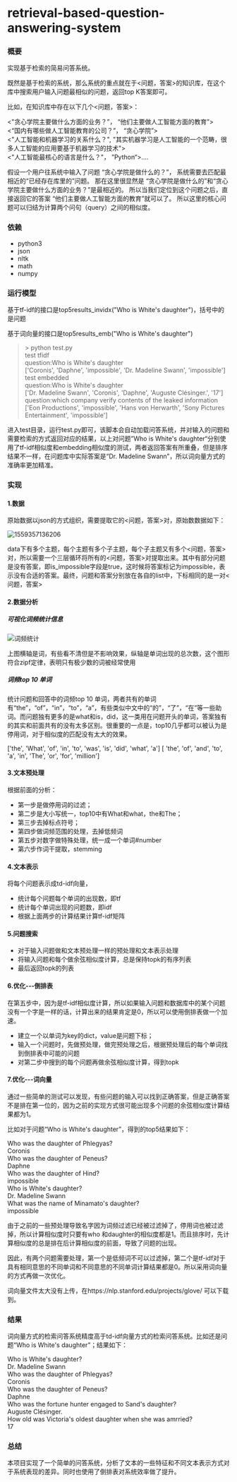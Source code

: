 # retrieval-based-question-answering-system   
### 概要

实现基于检索的简易问答系统。

既然是基于检索的系统，那么系统的重点就在于<问题，答案>的知识库，在这个库中搜索用户输入问题最相似的问题，返回top K答案即可。

比如，在知识库中存在以下几个<问题，答案>：   

<"贪心学院主要做什么方面的业务？”， “他们主要做人工智能方面的教育”>   
<“国内有哪些做人工智能教育的公司？”， “贪心学院”>   
<"人工智能和机器学习的关系什么？", "其实机器学习是人工智能的一个范畴，很多人工智能的应用要基于机器学习的技术">   
<"人工智能最核心的语言是什么？"， ”Python“>....   

假设一个用户往系统中输入了问题 “贪心学院是做什么的？”， 系统需要去匹配最相近的“已经存在库里的”问题。 那在这里很显然是 “贪心学院是做什么的”和“贪心学院主要做什么方面的业务？”是最相近的。 所以当我们定位到这个问题之后，直接返回它的答案 “他们主要做人工智能方面的教育”就可以了。 所以这里的核心问题可以归结为计算两个问句（query）之间的相似度。

### 依赖

- python3
- json
- nltk
- math
- numpy

### 运行模型

基于tf-idf的接口是top5results_invidx("Who is White's daughter")，括号中的是问题

基于词向量的接口是top5results_emb("Who is White's daughter")   

> \> python test.py   
> test tfidf   
> question:Who is White's daughter   
> ['Coronis', 'Daphne', 'impossible', 'Dr. Madeline Swann', 'impossible']   
> test embedded   
> question:Who is White's daughter   
> ['Dr. Madeline Swann', 'Coronis', 'Daphne', 'Auguste Clésinger.', '17']   
> question:which company verify contents of the leaked information   
> ['Eon Productions', 'impossible', 'Hans von Herwarth', 'Sony Pictures Entertainment', 'impossible']      

进入test目录，运行test.py即可，该脚本会自动加载问答系统，并对输入的问题和需要检索的方式返回对应的结果，以上对问题”Who is White's daughter“分别使用了tf-idf相似度和embedding相似度的测试，两者返回答案有所重叠，但是排序结果不一样，在问题库中实际答案是“Dr. Madeline Swann”，所以词向量方式的准确率更加精准。

### 实现

#### 1.数据

原始数据以json的方式组织，需要提取它的<问题，答案>对，原始数数据如下：

![1559357136206](data_form.png)

data下有多个主题，每个主题有多个子主题，每个子主题又有多个<问题，答案>对，所以需要一个三层循环将所有的<问题，答案>对提取出来。其中有部分问题是没有答案，即is_impossible字段是true，这时候将答案标记为impossible，表示没有合适的答案。最终，问题和答案分别放在各自的list中，下标相同的是一对<问题，答案>

#### 2.数据分析

##### 可视化词频统计信息

![词频统计](word_frequency.png)

上图横轴是词，有些看不清但是不影响效果，纵轴是单词出现的总次数，这个图形符合zipf定律，表明只有极少数的词被经常使用

##### 词频top 10 单词

统计问题和回答中的词频top 10 单词，两者共有的单词有“the”，“of”，“in”，“to”，“a”，有些类似中文中的“的”，“了”，“在”等一些助词。而问题独有更多的是what和is，did，这一类用在问题开头的单词，答案独有的其实和前面共有的没有太多区别。很重要的一点是，top10几乎都可以被认为是停用词，对于相似度的匹配没有太大的效果。

['the', 'What', 'of', 'in', 'to', 'was', 'is', 'did', 'what', 'a']
[ 'the', 'of', 'and', 'to', 'a', 'in', 'The', 'or', 'for', 'million']

#### 3.文本预处理

根据前面的分析：

- 第一步是做停用词的过滤；
- 第二步是大小写统一，top10中有What和what，the和The；
- 第三步去掉标点符号；
- 第四步做词频范围的处理，去掉低频词
- 第五步对数字做特殊处理，统一成一个单词#number
- 第六步作词干提取，stemming

#### 4.文本表示

将每个问题表示成td-idf向量，

- 统计每个问题每个单词的出现数，即tf
- 统计每个单词出现的问题数，即idf
- 根据上面两步的计算结果计算tf-idf矩阵

#### 5.问题搜索

- 对于输入问题做和文本预处理一样的预处理和文本表示处理
- 将输入问题和每个做余弦相似度计算，总是保持topk的有序列表
- 最后返回topk的列表

#### 6.优化---倒排表

在第五步中，因为是tf-idf相似度计算，所以如果输入问题和数据库中的某个问题没有一个字是一样的话，计算出来的结果肯定是0，所以可以使用倒排表做一个加速。

- 建立一个以单词为key的dict，value是问题下标；
- 输入一个问题时，先做预处理，做完预处理之后，根据预处理后的每个单词找到倒排表中可能的问题
- 对第二步中搜到的每个问题再做余弦相似度计算，得到topk

#### 7.优化---词向量

通过一些简单的测试可以发现，有些问题的输入可以找到正确答案，但是正确答案不是排在第一位的，因为之前的实现方式很可能出现多个问题的余弦相似度计算结果都为1。

比如对于问题“Who is White's daughter”，得到的top5结果如下：

Who was the daughter of Phlegyas?   
Coronis   
Who was the daughter of Peneus?   
Daphne   
Who was the daughter of Hind?   
impossible   
Who is White's daughter?   
Dr. Madeline Swann   
What was the name of Minamato's daughter?   
impossible   

由于之前的一些预处理导致名字因为词频过滤已经被过滤掉了，停用词也被过滤掉，所以计算相似度时只要有who 和daughter的相似度都是1。而且排序时，先计算相似度的总是排在后计算相似度的前面，导致了问题的出现。

因此，有两个问题需要处理，第一个是低频词不可以过滤掉，第二个是tf-idf对于具有相同意思的不同单词和不同意思的不同单词计算结果都是0。所以采用词向量的方式再做一次优化。

词向量文件太大没有上传，在https://nlp.stanford.edu/projects/glove/   可以下载到。

### 结果

词向量方式的检索问答系统精度高于td-idf向量方式的检索问答系统。比如还是问题“Who is White's daughter”；结果如下：

Who is White's daughter?   
Dr. Madeline Swann   
Who was the daughter of Phlegyas?   
Coronis   
Who was the daughter of Peneus?   
Daphne   
Who was the fortune hunter engaged to Sand's daughter?   
Auguste Clésinger.   
How old was Victoria's oldest daughter when she was amrried?   
17   

### 总结

本项目实现了一个简单的问答系统，分析了文本的一些特征和不同文本表示方式对于系统表现的差异。同时也使用了倒排表对系统效率做了提升。

